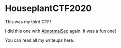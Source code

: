 # HouseplantCTF2020

This was my third CTF!

I did this one with [AbnormalSec](https://ctftime.org/team/117122) again. It was a fun one!

You can read all my writeups here.
